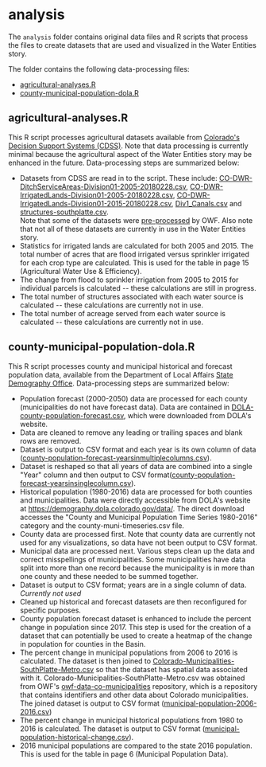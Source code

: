 # analysis #

The `analysis` folder contains original data files and R scripts that process the files to create datasets that are used and 
visualized in the Water Entities story.

The folder contains the following data-processing files:

* [agricultural-analyses.R](#agricultural-analyses.R)
* [county-municipal-population-dola.R](#county-municipal-population-dola.R)

## agricultural-analyses.R ##
This R script processes agricultural datasets available from [Colorado's Decision Support Systems (CDSS)](http://cdss.state.co.us/GIS/Pages/GISDataHome.aspx). 
Note that data processing is currently minimal because the agricultural aspect of the Water Entities story may be enhanced in the future.  Data-processing 
steps are summarized below:

* Datasets from CDSS are read in to the script.  These include: [CO-DWR-DitchServiceAreas-Division01-2005-20180228.csv](https://github.com/OpenWaterFoundation/swsi-story-sp-entities/blob/master/analysis/CO-DWR-DitchServiceAreas-Division01-2005-20180228.csv), 
[CO-DWR-IrrigatedLands-Division01-2005-20180228.csv](https://github.com/OpenWaterFoundation/swsi-story-sp-entities/blob/master/analysis/CO-DWR-IrrigatedLands-Division01-2005-20180228.csv), 
[CO-DWR-IrrigatedLands-Division01-2015-20180228.csv](https://github.com/OpenWaterFoundation/swsi-story-sp-entities/blob/master/analysis/CO-DWR-IrrigatedLands-Division01-2015-20180228.csv), 
[Div1_Canals.csv](https://github.com/OpenWaterFoundation/swsi-story-sp-entities/blob/master/analysis/Div1_Canals.csv) and 
[structures-southplatte.csv](https://github.com/OpenWaterFoundation/swsi-story-sp-entities/blob/master/analysis/structures-southplatte.csv).  
Note that some of the datasets were [pre-processed](http://data.openwaterfoundation.org/co/cdss-data-spatial-bybasin/) 
by OWF.  Also note that not all of these datasets are currently in use in the Water Entities story.
* Statistics for irrigated lands are calculated for both 2005 and 2015.  The total number of acres that are flood irrigated versus sprinkler 
irrigated for each crop type are calculated.  This is used for the table in page 15 (Agricultural Water Use & Efficiency).
* The change from flood to sprinkler irrigation from 2005 to 2015 for individual parcels is calculated -- these calculations are still in progress.
* The total number of structures associated with each water source is calculated -- these calculations are currently not in use.
* The total number of acreage served from each water source is calculated -- these calculations are currently not in use.


## county-municipal-population-dola.R ##
This R script processes county and municipal historical and forecast population data, available from the Department of Local Affairs 
[State Demography Office](https://demography.dola.colorado.gov/data/).  Data-processing steps are summarized below:

* Population forecast (2000-2050) data are processed for each county (municipalities do not have forecast data).  Data are contained 
in [DOLA-county-population-forecast.csv](https://github.com/OpenWaterFoundation/swsi-story-sp-entities/blob/master/analysis/DOLA-county-population-forecast.csv), 
which were downloaded from DOLA's website.
* Data are cleaned to remove any leading or trailing spaces and blank rows are removed.
* Dataset is output to CSV format and each year is its own column of data ([county-population-forecast-yearsinmultiplecolumns.csv](https://github.com/OpenWaterFoundation/swsi-story-sp-entities/blob/master/analysis/county-population-forecast-yearsinmultiplecolumns.csv)).
* Dataset is reshaped so that all years of data are combined into a single "Year" column and then output to CSV format([county-population-forecast-yearsinsinglecolumn.csv](https://github.com/OpenWaterFoundation/swsi-story-sp-entities/blob/master/site/data/county-population-forecast-yearsinsinglecolumn.csv)).
* Historical population (1980-2016) data are processed for both counties and municipalities.  Data were directly accessible from 
DOLA's website at https://demography.dola.colorado.gov/data/.  The direct download accesses the "County and Municipal Population 
Time Series 1980-2016" category and the county-muni-timeseries.csv file.
* County data are processed first.  Note that county data are currently not used for any visualizations, so data have not been output 
to CSV format.
* Municipal data are processed next.  Various steps clean up the data and correct misspellings of municipalities.  Some 
municipalities have data split into more than one record because the municipality is in more than one county and these needed to be 
summed together.
* Dataset is output to CSV format; years are in a single column of data.  *Currently not used* 
* Cleaned up historical and forecast datasets are then reconfigured for specific purposes.
* County population forecast dataset is enhanced to include the percent change in population since 2017.  This step is used for the 
creation of a dataset that can potentially be used to create a heatmap of the change in population for counties in the Basin.
* The percent change in municipal populations from 2006 to 2016 is calculated.  The dataset is then joined to 
[Colorado-Municipalities-SouthPlatte-Metro.csv](https://github.com/OpenWaterFoundation/swsi-story-sp-entities/blob/master/analysis/Colorado-Municipalities-SouthPlatte-Metro.csv) 
so that the dataset has spatial data associated with it.  Colorado-Municipalities-SouthPlatte-Metro.csv was obtained from OWF's [owf-data-co-municipalities](https://github.com/OpenWaterFoundation/owf-data-co-municipalities) 
repository, which is a repository that contains identifiers and other data about Colorado municipalities.  The joined dataset is output to CSV format 
([municipal-population-2006-2016.csv](https://github.com/OpenWaterFoundation/swsi-story-sp-entities/blob/master/site/data/municipal-population-2006-2016.csv))
* The percent change in municipal historical populations from 1980 to 2016 is calculated.  The dataset is output to CSV format 
([municipal-population-historical-change.csv](https://github.com/OpenWaterFoundation/swsi-story-sp-entities/blob/master/site/data/municipal-population-historical-change.csv)).
* 2016 municipal populations are compared to the state 2016 population.  This is used for the table in page 6 (Municipal Population Data).

